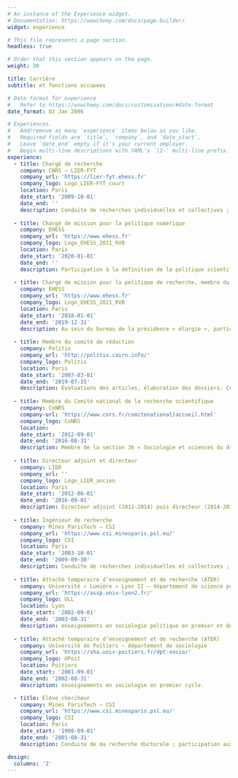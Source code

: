 ```yaml
---
# An instance of the Experience widget.
# Documentation: https://wowchemy.com/docs/page-builder/
widget: experience

# This file represents a page section.
headless: true

# Order that this section appears on the page.
weight: 30

title: Carrière
subtitle: et fonctions occupées

# Date format for experience
#   Refer to https://wowchemy.com/docs/customization/#date-format
date_format: 02 Jan 2006

# Experiences.
#   Add/remove as many `experience` items below as you like.
#   Required fields are `title`, `company`, and `date_start`.
#   Leave `date_end` empty if it's your current employer.
#   Begin multi-line descriptions with YAML's `|2-` multi-line prefix.
experience:
  - title: Chargé de recherche
    company: CNRS – LIER-FYT
    company_url: 'https://lier-fyt.ehess.fr'
    company_logo: Logo_LIER-FYT_court
    location: Paris
    date_start: '2009-10-01'
    date_end: ''
    description: Conduite de recherches individuelles et collectives ; contribution à la formation et à l’encadrement des étudiants et des doctorants. 
        
  - title: Chargé de mission pour la politique numérique
    company: EHESS
    company_url: 'https://www.ehess.fr'
    company_logo: Logo_EHESS_2021_RVB
    location: Paris
    date_start: '2020-01-01'
    date_end: ''
    description: Participation à la définition de la politique scientifique de l’EHESS en matière de développement numérique.
    
  - title: Chargé de mission pour la politique de recherche, membre du bureau élargi
    company: EHESS
    company_url: 'https://www.ehess.fr'
    company_logo: Logo_EHESS_2021_RVB
    location: Paris
    date_start: '2018-01-01'
    date_end: '2019-12-31'
    description: Au sein du bureau de la présidence « élargie », participation à la définition et à la mise en œuvre de la politique scientifique de l’EHESS, sous la responsabilité du vice-président en charge de la recherche, Romain Huret.
    
  - title: Membre du comité de rédaction
    company: Politix
    company_url: 'http://politix.cairn.info/'
    company_logo: Politix
    location: Paris
    date_start: '2007-03-01'
    date_end: '2019-07-15'
    description: Évaluations des articles, élaboration des dossiers. Co-rédacteur en chef entre 2010 et 2012 (avec Yasmine Siblot).
    
  - title: Membre du Comité national de la recherche scientifique
    company: CoNRS
    company-url: 'https://www.cnrs.fr/comitenational/accueil.html'
    company_logo: CoNRS
    location:
    date_start: '2012-09-01'
    date_end: '2016-08-31'
    description: Membre de la section 36 « Sociologie et sciences du droit » ; membre du bureau de la section. Évaluations des chercheurs et des structures. Membre des jurys d’admissibilité des concours de chercheurs entre 2013 et 2016.
  
  - title: Directeur adjoint et directeur
    company: LIER
    company_url: ''
    company_logo: Logo_LIER_ancien
    location: Paris
    date_start: '2012-06-01'
    date_end: '2016-09-01'
    description: Directeur adjoint (2012-2014) puis directeur (2014-2016) du LIER, en un temps où il n’était pas encore une UMR, mais un centre de l’EHESS et une relativement petite équipe de recherche au sein de l’Institut Marcel Mauss, dirigé par Albert Ogien.
    
  - title: Ingénieur de recherche
    company: Mines ParisTech – CSI
    company_url: 'https://www.csi.minesparis.psl.eu/'
    company_logo: CSI
    location: Paris
    date_start: '2003-10-01'
    date_end: '2009-09-30'
    description: Conduite de recherches individuelles et collectives ; enseignements dans le cycle ingénieur de l’École des mines de Paris ; contribution à la formation des doctorants.
    
  - title: Attaché temporaire d’enseignement et de recherche (ATER)
    company: Université « Lumière » Lyon II – département de science politique
    company_url: 'https://assp.univ-lyon2.fr/'
    company_logo: ULL
    location: Lyon
    date_start: '2002-09-01'
    date_end: '2003-08-31'
    description: enseignements en sociologie politique en premier et deuxième cycle.
    
  - title: Attaché temporaire d’enseignement et de recherche (ATER)
    company: Université de Poitiers – département de sociologie
    company_url: 'https://sha.univ-poitiers.fr/dpt-socio/'
    company_logo: UPoit
    location: Poitiers
    date_start: '2001-09-01'
    date_end: '2002-08-31'
    description: enseignements en sociologie en premier cycle.

  - title: Élève chercheur
    company: Mines ParisTech – CSI
    company_url: 'https://www.csi.minesparis.psl.eu/'
    company_logo: CSI
    location: Paris
    date_start: '1998-09-01'
    date_end: '2001-08-31'
    description: Conduite de ma recherche doctorale ; participation aux enseignements du cycle ingénieur. 

design:
  columns: '2'
---
```

